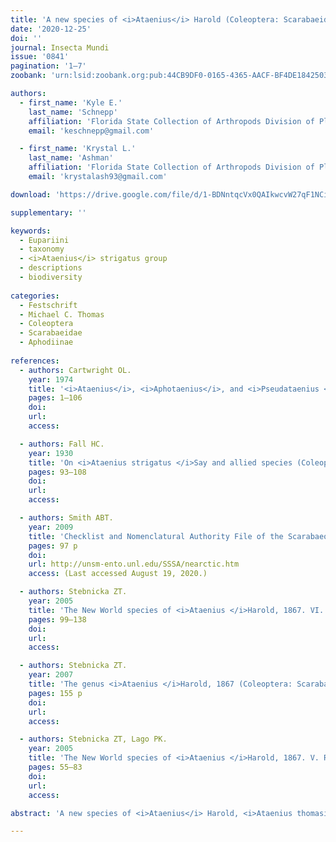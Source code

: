 ```yaml
---
title: 'A new species of <i>Ataenius</i> Harold (Coleoptera: Scarabaeidae: Aphodiinae) from the southeastern United States, with a lectotype designation'
date: '2020-12-25'
doi: ''
journal: Insecta Mundi
issue: '0841'
pagination: '1–7'
zoobank: 'urn:lsid:zoobank.org:pub:44CB9DF0-0165-4365-AACF-BF4DE1842503'

authors:
  - first_name: 'Kyle E.'
    last_name: 'Schnepp'
    affiliation: 'Florida State Collection of Arthropods Division of Plant Industry, Florida Department of Agriculture and Consumer Services 1911 SW 34th Street Gainesville, FL 32608, USA'
    email: 'keschnepp@gmail.com'

  - first_name: 'Krystal L.'
    last_name: 'Ashman'
    affiliation: 'Florida State Collection of Arthropods Division of Plant Industry, Florida Department of Agriculture and Consumer Services 1911 SW 34th Street Gainesville, FL 32608, USA'
    email: 'krystalash93@gmail.com'

download: 'https://drive.google.com/file/d/1-BDNntqcVx0QAIkwcvW27qF1NCiNy2el/view?usp=sharing'

supplementary: ''

keywords:
  - Eupariini
  - taxonomy
  - <i>Ataenius</i> strigatus group
  - descriptions
  - biodiversity
  
categories:
  - Festschrift
  - Michael C. Thomas
  - Coleoptera
  - Scarabaeidae
  - Aphodiinae
  
references:
  - authors: Cartwright OL.
    year: 1974
    title: '<i>Ataenius</i>, <i>Aphotaenius</i>, and <i>Pseudataenius </i>of the United States and Canada (Coleoptera: Scarabaeidae: Aphodiinae). Smithsonian Contributions to Zoology 154'
    pages: 1–106
    doi: 
    url: 
    access: 

  - authors: Fall HC.
    year: 1930
    title: 'On <i>Ataenius strigatus </i>Say and allied species (Coleoptera). Journal of the New York Entomological Society 38'
    pages: 93–108
    doi: 
    url: 
    access: 

  - authors: Smith ABT.
    year: 2009
    title: 'Checklist and Nomenclatural Authority File of the Scarabaeoidea of the Nearctic Realm. Version 4. Electronically published, Ottawa, Canada'
    pages: 97 p
    doi: 
    url: http://unsm-ento.unl.edu/SSSA/nearctic.htm
    access: (Last accessed August 19, 2020.)

  - authors: Stebnicka ZT.
    year: 2005
    title: 'The New World species of <i>Ataenius </i>Harold, 1867. VI. Revision of the <i>A. aequalis-platensis</i>-group (Coleoptera: Scarabaeidae: Aphodiinae: Eupariini). Acta Zoologica Cracoviensia, Invertebrata 48B'
    pages: 99–138
    doi: 
    url: 
    access: 

  - authors: Stebnicka ZT.
    year: 2007
    title: 'The genus <i>Ataenius </i>Harold, 1867 (Coleoptera: Scarabaeidae) of New World, Iconography. Polish Academy of Sciences; Kraków'
    pages: 155 p
    doi: 
    url: 
    access: 

  - authors: Stebnicka ZT, Lago PK.
    year: 2005
    title: 'The New World species of <i>Ataenius </i>Harold, 1867. V. Revision of the <I>A</I>. <i>strigatus </i>group (Scarabaeidae: Aphodiinae: Eupariini). Insecta Mundi 19(1–2)'
    pages: 55–83
    doi: 
    url: 
    access: 

abstract: 'A new species of <i>Ataenius</i> Harold, <i>Ataenius thomasi</i> Schnepp and Ashman (Coleoptera: Scarabaeidae: Aphodiinae), from Florida, Georgia, and Mississippi, U.S.A. is described. The lectotype for <i>Ataenius brevis</i> Fall is designated.'

---
```


